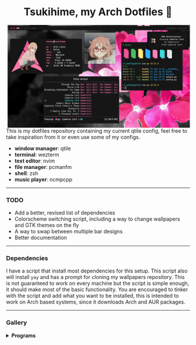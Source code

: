 <h1 align=center>Tsukihime, my Arch Dotfiles 🌙</h1>
<img src="src/rice-3.png" alt="img" align="right" width="500px">

This is my dotfiles repository containing my current qtile config, feel free to take inspiration from it or even use some of my configs.

- **window manager**: qtile
- **terminal**: wezterm
- **text editor**: nvim
- **file manager**: pcmanfm
- **shell**: zsh
- **music player**: ncmpcpp

---

### TODO
- Add a better, revised list of dependencies
- Colorscheme switching script, including a way to change wallpapers and GTK themes on the fly
- A way to swap between multiple bar designs
- Better documentation

---

### Dependencies 
I have a script that install most dependencies for this setup. This script also will install `yay` and has a prompt for cloning my wallpapers repository. This is not guaranteed to work on every machine but the script is simple enough, it should make most of the basic functionality. You are encouraged to tinker with the script and add what you want to be installed, this is intended to work on Arch based systems, since it downloads Arch and AUR packages.

---

### Gallery
<details>
<summary><b>Programs</b></summary>

### GTK
![gtk](src/rice-2.png)

### Terminal
![gtk](src/rice-1.png)

### Wallpaper
![wall](src/rice-wall.png)

</details>


